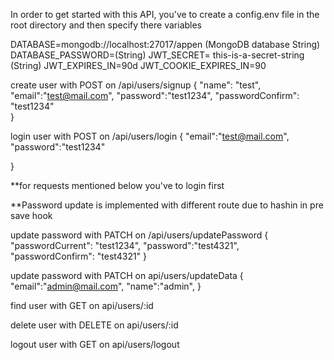 In order to get started with this API, you've to create a config.env file in the root directory and then specify there variables

DATABASE=mongodb://localhost:27017/appen (MongoDB database String)
DATABASE_PASSWORD=(String)
JWT_SECRET= this-is-a-secret-string (String)
JWT_EXPIRES_IN=90d
JWT_COOKIE_EXPIRES_IN=90

create user with POST on /api/users/signup
{
"name": "test",
"email":"test@mail.com",
"password":"test1234",
"passwordConfirm": "test1234"  
}

login user with POST on /api/users/login
{
"email":"test@mail.com",
"password":"test1234"

}

\*\*for requests mentioned below you've to login first

\*\*Password update is implemented with different route due to hashin in pre save hook

update password with PATCH on /api/users/updatePassword
{
"passwordCurrent": "test1234",
"password":"test4321",
"passwordConfirm": "test4321"
}

update password with PATCH on api/users/updateData
{
"email":"admin@mail.com",
"name":"admin",
}

find user with GET on api/users/:id

delete user with DELETE on api/users/:id

logout user with GET on api/users/logout
